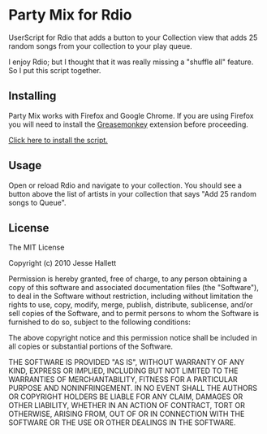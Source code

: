 Party Mix for Rdio
====================

UserScript for Rdio that adds a button to your Collection view that adds 25
random songs from your collection to your play queue.

I enjoy Rdio; but I thought that it was really missing a "shuffle all" feature.
So I put this script together.


Installing
------------

Party Mix works with Firefox and Google Chrome.  If you are using Firefox you
will need to install the [Greasemonkey][] extension before proceeding.

[Greasemonkey]: https://addons.mozilla.org/en-US/firefox/addon/748/  "Greasemonkey"

[Click here to install the script.][install]

[install]: http://github.com/hallettj/party_mix_for_rdio/raw/master/party_mix_for_rdio.user.js  "Install Party Mix for Rdio"

Usage
------

Open or reload Rdio and navigate to your collection.  You should see a button
above the list of artists in your collection that says "Add 25 random songs to
Queue".


License
--------

The MIT License

Copyright (c) 2010 Jesse Hallett

Permission is hereby granted, free of charge, to any person obtaining a copy
of this software and associated documentation files (the "Software"), to deal
in the Software without restriction, including without limitation the rights
to use, copy, modify, merge, publish, distribute, sublicense, and/or sell
copies of the Software, and to permit persons to whom the Software is
furnished to do so, subject to the following conditions:

The above copyright notice and this permission notice shall be included in
all copies or substantial portions of the Software.

THE SOFTWARE IS PROVIDED "AS IS", WITHOUT WARRANTY OF ANY KIND, EXPRESS OR
IMPLIED, INCLUDING BUT NOT LIMITED TO THE WARRANTIES OF MERCHANTABILITY,
FITNESS FOR A PARTICULAR PURPOSE AND NONINFRINGEMENT. IN NO EVENT SHALL THE
AUTHORS OR COPYRIGHT HOLDERS BE LIABLE FOR ANY CLAIM, DAMAGES OR OTHER
LIABILITY, WHETHER IN AN ACTION OF CONTRACT, TORT OR OTHERWISE, ARISING FROM,
OUT OF OR IN CONNECTION WITH THE SOFTWARE OR THE USE OR OTHER DEALINGS IN
THE SOFTWARE.
